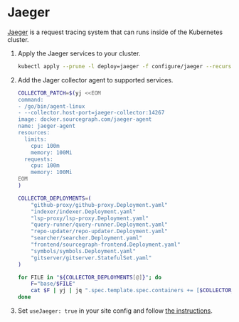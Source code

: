 # Jaeger

[Jaeger](https://github.com/jaegertracing/jaeger) is a request tracing system that can runs inside of the Kubernetes cluster.

1.  Apply the Jaeger services to your cluster.

    ```bash
    kubectl apply --prune -l deploy=jaeger -f configure/jaeger --recursive
    ```

2.  Add the Jager collector agent to supported services.

    ```bash
    COLLECTOR_PATCH=$(yj <<EOM
    command:
    - /go/bin/agent-linux
    - --collector.host-port=jaeger-collector:14267
    image: docker.sourcegraph.com/jaeger-agent
    name: jaeger-agent
    resources:
      limits:
        cpu: 100m
        memory: 100Mi
      requests:
        cpu: 100m
        memory: 100Mi
    EOM
    )

    COLLECTOR_DEPLOYMENTS=(
        "github-proxy/github-proxy.Deployment.yaml"
        "indexer/indexer.Deployment.yaml"
        "lsp-proxy/lsp-proxy.Deployment.yaml"
        "query-runner/query-runner.Deployment.yaml"
        "repo-updater/repo-updater.Deployment.yaml"
        "searcher/searcher.Deployment.yaml"
        "frontend/sourcegraph-frontend.Deployment.yaml"
        "symbols/symbols.Deployment.yaml"
        "gitserver/gitserver.StatefulSet.yaml"
    )

    for FILE in "${COLLECTOR_DEPLOYMENTS[@]}"; do
        F="base/$FILE"
        cat $F | yj | jq ".spec.template.spec.containers += [$COLLECTOR_PATCH]" | jy -o $F
    done
    ```

3.  Set `useJaeger: true` in your site config and follow [the instructions](https://about.sourcegraph.com/docs/config/site/#usejaeger-boolean).
